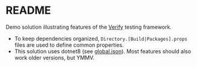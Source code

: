 # README

Demo solution illustrating features of the [Verify](https://github.com/VerifyTests/Verify) testing framework.

- To keep dependencies organized, `Directory.[Build|Packages].props` files are used to define common properties.
- This solution uses dotnet8 (see [global.json](./global.json)). Most features should also work older versions, but YMMV.
